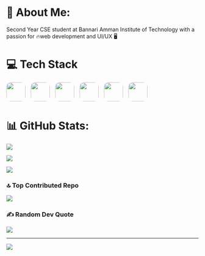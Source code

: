 # 💫 About Me:
Second Year CSE student at Bannari Amman Institute of Technology with a passion for 🔥web development and UI/UX 🖥️

# 💻 Tech Stack

<p align="left">
  <img src="https://cdn.jsdelivr.net/gh/devicons/devicon/icons/c/c-original.svg" height="50" style="border-radius: 12px; margin-right: 10px; margin-bottom: 5px;" />
  <img src="https://cdn.jsdelivr.net/gh/devicons/devicon/icons/css3/css3-original.svg" height="50" style="border-radius: 12px; margin-right: 10px; margin-bottom: 5px;" />
  <img src="https://cdn.jsdelivr.net/gh/devicons/devicon/icons/java/java-original.svg" height="50" style="border-radius: 12px; margin-right: 10px; margin-bottom: 5px;" />
  <img src="https://cdn.jsdelivr.net/gh/devicons/devicon/icons/html5/html5-original.svg" height="50" style="border-radius: 12px; margin-right: 10px; margin-bottom: 5px;" />
  <img src="https://cdn.jsdelivr.net/gh/devicons/devicon/icons/javascript/javascript-original.svg" height="50" style="border-radius: 12px; margin-right: 10px; margin-bottom: 5px;" />
  <img src="https://cdn.jsdelivr.net/gh/devicons/devicon/icons/python/python-original.svg" height="50" style="border-radius: 12px; margin-right: 10px; margin-bottom: 5px;" />
</p>

# 📊 GitHub Stats:
![](https://github-readme-stats.vercel.app/api?username=codeher-rahavi&theme=ambient_gradient&hide_border=true&include_all_commits=false&count_private=false)

![](https://nirzak-streak-stats.vercel.app/?user=codeher-rahavi&theme=ambient_gradient&hide_border=true)

![](https://github-readme-stats.vercel.app/api/top-langs/?username=codeher-rahavi&theme=ambient_gradient&hide_border=true&include_all_commits=false&count_private=false&layout=compact)

### 🔝 Top Contributed Repo
![](https://github-contributor-stats.vercel.app/api?username=codeher-rahavi&limit=5&theme=ambient_gradient&combine_all_yearly_contributions=true)


### ✍️ Random Dev Quote
![](https://quotes-github-readme.vercel.app/api?type=horizontal&theme=light) <br/>



---
[![](https://visitcount.itsvg.in/api?id=codeher-rahavi&icon=9&color=10)](https://visitcount.itsvg.in)

<!-- Proudly created with GPRM ( https://gprm.itsvg.in ) -->
